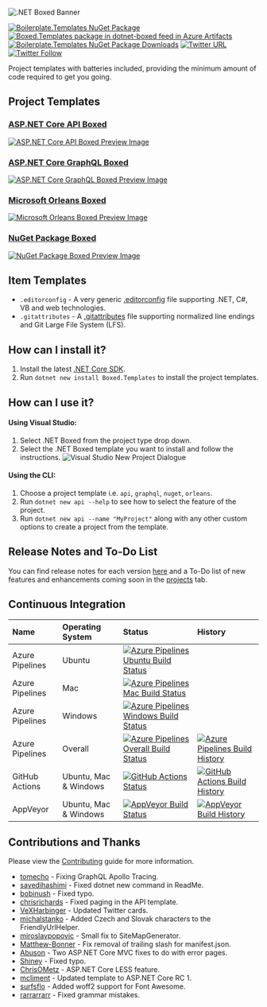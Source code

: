 ![.NET Boxed Banner](https://github.com/Dotnet-Boxed/Templates/blob/main/Images/Banner.png)

 [![Boilerplate.Templates NuGet Package](https://img.shields.io/nuget/v/Boxed.Templates.svg)](https://www.nuget.org/packages/Boxed.Templates/) [![Boxed.Templates package in dotnet-boxed feed in Azure Artifacts](https://feeds.dev.azure.com/dotnet-boxed/_apis/public/Packaging/Feeds/03bd56a4-9269-43f7-9f75-d82037c56a46/Packages/d253caa8-4749-4cc9-892d-1342497a439e/Badge)](https://dev.azure.com/dotnet-boxed/Templates/_packaging?_a=package&feed=03bd56a4-9269-43f7-9f75-d82037c56a46&package=d253caa8-4749-4cc9-892d-1342497a439e&preferRelease=true) [![Boilerplate.Templates NuGet Package Downloads](https://img.shields.io/nuget/dt/Boilerplate.Templates)](https://www.nuget.org/packages/Boilerplate.Templates) [![Twitter URL](https://img.shields.io/twitter/url/http/shields.io.svg?style=social)](https://twitter.com/RehanSaeedUK) [![Twitter Follow](https://img.shields.io/twitter/follow/rehansaeeduk.svg?style=social&label=Follow)](https://twitter.com/RehanSaeedUK)

Project templates with batteries included, providing the minimum amount of code required to get you going.

## Project Templates

### [ASP.NET Core API Boxed](https://github.com/Dotnet-Boxed/Templates/blob/main/Docs/API.md)
[![ASP.NET Core API Boxed Preview Image](https://github.com/Dotnet-Boxed/Templates/blob/main/Images/API-Preview.png)](https://github.com/Dotnet-Boxed/Templates/blob/main/Docs/API.md)

### [ASP.NET Core GraphQL Boxed](https://github.com/Dotnet-Boxed/Templates/blob/main/Docs/GraphQL.md)
[![ASP.NET Core GraphQL Boxed Preview Image](https://github.com/Dotnet-Boxed/Templates/blob/main/Images/GraphQL-Preview.png)](https://github.com/Dotnet-Boxed/Templates/blob/main/Docs/GraphQL.md)

### [Microsoft Orleans Boxed](https://github.com/Dotnet-Boxed/Templates/blob/main/Docs/Orleans.md)
[![Microsoft Orleans Boxed Preview Image](https://github.com/Dotnet-Boxed/Templates/blob/main/Images/Orleans-Preview.png)](https://github.com/Dotnet-Boxed/Templates/blob/main/Docs/Orleans.md)

### [NuGet Package Boxed](https://github.com/Dotnet-Boxed/Templates/blob/main/Docs/NuGet.md)
[![NuGet Package Boxed Preview Image](https://github.com/Dotnet-Boxed/Templates/blob/main/Images/NuGet-Preview.png)](https://github.com/Dotnet-Boxed/Templates/blob/main/Docs/NuGet.md)

## Item Templates

- `.editorconfig` - A very generic [.editorconfig](https://github.com/RehanSaeed/EditorConfig) file supporting .NET, C#, VB and web technologies.
- `.gitattributes` - A [.gitattributes](https://rehansaeed.com/gitattributes-best-practices/) file supporting normalized line endings and Git Large File System (LFS).

## How can I install it?

1. Install the latest [.NET Core SDK](https://dot.net).
2. Run `dotnet new install Boxed.Templates` to install the project templates.

## How can I use it?

#### Using Visual Studio:
1. Select .NET Boxed from the project type drop down.
2. Select the .NET Boxed template you want to install and follow the instructions.
![Visual Studio New Project Dialogue](https://github.com/Dotnet-Boxed/Templates/blob/main/Images/VisualStudio-NewProject.png)

#### Using the CLI:
1. Choose a project template i.e. `api`, `graphql`, `nuget`, `orleans`.
2. Run `dotnet new api --help` to see how to select the feature of the project.
3. Run `dotnet new api --name "MyProject"` along with any other custom options to create a project from the template.

## Release Notes and To-Do List

You can find release notes for each version [here](https://github.com/Dotnet-Boxed/Templates/releases) and a To-Do list of new features and enhancements coming soon in the [projects](https://github.com/Dotnet-Boxed/Templates/projects) tab.

## Continuous Integration

| Name            | Operating System      | Status | History |
| :---            | :---                  | :---   | :---    |
| Azure Pipelines | Ubuntu                | [![Azure Pipelines Ubuntu Build Status](https://dev.azure.com/dotnet-boxed/Templates/_apis/build/status/Dotnet-Boxed.Templates?branchName=main&stageName=Build&jobName=Build&configuration=Build%20Linux)](https://dev.azure.com/dotnet-boxed/Templates/_build/latest?definitionId=2&branchName=main) | |
| Azure Pipelines | Mac                   | [![Azure Pipelines Mac Build Status](https://dev.azure.com/dotnet-boxed/Templates/_apis/build/status/Dotnet-Boxed.Templates?branchName=main&stageName=Build&jobName=Build&configuration=Build%20Mac)](https://dev.azure.com/dotnet-boxed/Templates/_build/latest?definitionId=2&branchName=main) | |
| Azure Pipelines | Windows               | [![Azure Pipelines Windows Build Status](https://dev.azure.com/dotnet-boxed/Templates/_apis/build/status/Dotnet-Boxed.Templates?branchName=main&stageName=Build&jobName=Build&configuration=Build%20Windows)](https://dev.azure.com/dotnet-boxed/Templates/_build/latest?definitionId=2&branchName=main) | |
| Azure Pipelines | Overall               | [![Azure Pipelines Overall Build Status](https://dev.azure.com/dotnet-boxed/Templates/_apis/build/status/Dotnet-Boxed.Templates?branchName=main)](https://dev.azure.com/dotnet-boxed/Templates/_build/latest?definitionId=2&branchName=main) | [![Azure Pipelines Build History](https://buildstats.info/azurepipelines/chart/dotnet-boxed/Templates/2?branch=main&includeBuildsFromPullRequest=false)](https://dev.azure.com/dotnet-boxed/Templates/_build/latest?definitionId=2&branchName=main) |
| GitHub Actions  | Ubuntu, Mac & Windows | [![GitHub Actions Status](https://github.com/Dotnet-Boxed/Templates/workflows/Build/badge.svg?branch=main)](https://github.com/Dotnet-Boxed/Templates/actions) | [![GitHub Actions Build History](https://buildstats.info/github/chart/Dotnet-Boxed/Templates?branch=main&includeBuildsFromPullRequest=false)](https://github.com/Dotnet-Boxed/Templates/actions) |
| AppVeyor        | Ubuntu, Mac & Windows | [![AppVeyor Build Status](https://ci.appveyor.com/api/projects/status/munmh9if4vfeqy62/branch/main?svg=true)](https://ci.appveyor.com/project/RehanSaeed/templates/branch/main) | [![AppVeyor Build History](https://buildstats.info/appveyor/chart/RehanSaeed/Templates?branch=main&includeBuildsFromPullRequest=false)](https://ci.appveyor.com/project/RehanSaeed/Templates) |

## Contributions and Thanks

Please view the [Contributing](/.github/CONTRIBUTING.md) guide for more information.

- [tomecho](https://github.com/tomecho) - Fixing GraphQL Apollo Tracing.
- [sayedihashimi](https://github.com/sayedihashimi) - Fixed dotnet new command in ReadMe.
- [bobinush](https://github.com/bobinush) - Fixed typo.
- [chrisrichards](https://github.com/chrisrichards) - Fixed paging in the API template.
- [VeXHarbinger](https://github.com/VeXHarbinger) - Updated Twitter cards.
- [michalstanko](https://github.com/michalstanko) - Added Czech and Slovak characters to the FriendlyUrlHelper.
- [miroslavpopovic](https://github.com/miroslavpopovic) - Small fix to SiteMapGenerator.
- [Matthew-Bonner](https://github.com/Matthew-Bonner) - Fix removal of trailing slash for manifest.json.
- [Abuson](https://github.com/abuson) - Two ASP.NET Core MVC fixes to do with error pages.
- [Shiney](https://github.com/Shiney) - Fixed typo.
- [ChrisOMetz](https://github.com/ChrisOMetz) - ASP.NET Core LESS feature.
- [mcliment](https://github.com/mcliment) - Updated template to ASP.NET Core RC 1.
- [surfsflo](https://github.com/surfsflo) - Added woff2 support for Font Awesome.
- [rarrarrarr](https://github.com/rarrarrarr) - Fixed grammar mistakes.
